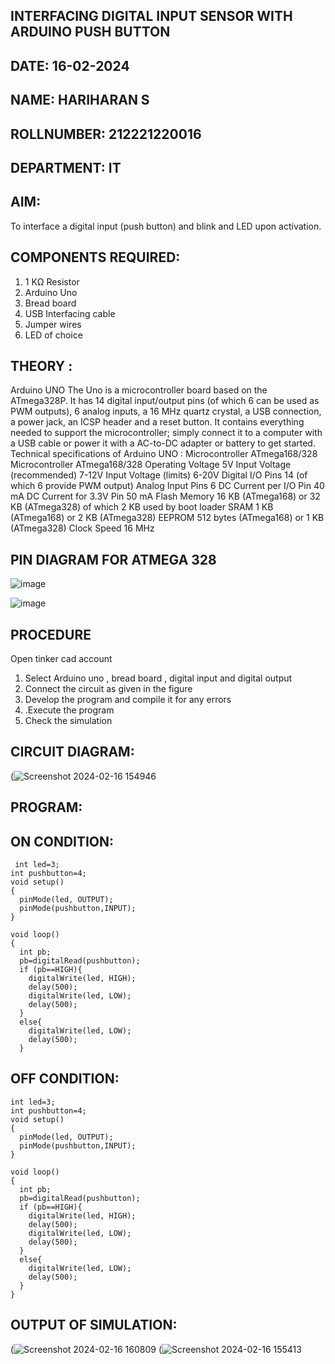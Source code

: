 ## INTERFACING DIGITAL INPUT SENSOR WITH ARDUINO PUSH BUTTON
## DATE: 16-02-2024
## NAME: HARIHARAN S																			             
## ROLLNUMBER: 212221220016
## DEPARTMENT: IT


## AIM:
To interface a digital input (push button) and blink and LED upon activation.

## COMPONENTS REQUIRED:
1.	1 KΩ Resistor 
2.	Arduino Uno 
3.	Bread board 
4.	USB Interfacing cable 
5.	Jumper wires 
6.	LED of choice

## THEORY :
Arduino UNO
 	  The Uno is a microcontroller board based on the ATmega328P. It has 14 digital input/output pins (of which 6 can be used as PWM outputs), 6 analog inputs, a 16 MHz quartz crystal, a USB connection, a power jack, an ICSP header and a reset button. It contains everything needed to support the microcontroller; simply connect it to a computer with a USB cable or power it with a AC-to-DC adapter or battery to get started.
	Technical specifications of Arduino UNO :
Microcontroller	ATmega168/328
Microcontroller	ATmega168/328
Operating Voltage	5V
Input Voltage (recommended)	7-12V
Input Voltage (limits)	6-20V
Digital I/O Pins	14 (of which 6 provide PWM output)
Analog Input Pins	6
DC Current per I/O Pin	40 mA
DC Current for 3.3V Pin	50 mA
Flash Memory	16 KB (ATmega168) or 32 KB (ATmega328) of which 2 KB used by boot loader
SRAM	1 KB (ATmega168) or 2 KB (ATmega328)
EEPROM	512 bytes (ATmega168) or 1 KB (ATmega328)
Clock Speed	16 MHz

## PIN DIAGRAM FOR ATMEGA 328
 
![image](https://user-images.githubusercontent.com/36288975/163530394-115baee4-7ed1-49fe-9cce-d7b625e11e85.png)

![image](https://user-images.githubusercontent.com/36288975/163530431-4d390e98-0942-42d8-95b8-f57d348e6ad8.png)


## PROCEDURE 
 Open tinker cad account 
1.	Select Arduino uno , bread board , digital input and digital output 
2.	Connect the circuit as given in the figure 
3.	Develop the program and compile it for any errors 
4.	 .Execute the program 
5.	Check the simulation 



## CIRCUIT DIAGRAM:

(![Screenshot 2024-02-16 154946](https://github.com/HS1707/-INTERFACING-DIGITAL-INPUT-SENSOR-WITH-ARDUINO-PUSH-BUTTON-/assets/117717427/4055661f-01ae-44eb-96ad-3554f9b7f9c6)


## PROGRAM:

## ON CONDITION:
```
 int led=3;
int pushbutton=4;
void setup()
{
  pinMode(led, OUTPUT);
  pinMode(pushbutton,INPUT);
}

void loop()
{
  int pb;
  pb=digitalRead(pushbutton);
  if (pb==HIGH){
    digitalWrite(led, HIGH);
    delay(500);
    digitalWrite(led, LOW);
    delay(500);
  }
  else{
    digitalWrite(led, LOW);
    delay(500);
  }
```
## OFF CONDITION:
```
int led=3;
int pushbutton=4;
void setup()
{
  pinMode(led, OUTPUT);
  pinMode(pushbutton,INPUT);
}

void loop()
{
  int pb;
  pb=digitalRead(pushbutton);
  if (pb==HIGH){
    digitalWrite(led, HIGH);
    delay(500);
    digitalWrite(led, LOW);
    delay(500);
  }
  else{
    digitalWrite(led, LOW);
    delay(500);
  }  
}  
```
## OUTPUT OF SIMULATION:

(![Screenshot 2024-02-16 160809](https://github.com/HS1707/-INTERFACING-DIGITAL-INPUT-SENSOR-WITH-ARDUINO-PUSH-BUTTON-/assets/117717427/4cf3cf80-391c-4804-864d-a81d15ee8263)
(![Screenshot 2024-02-16 155413](https://github.com/HS1707/-INTERFACING-DIGITAL-INPUT-SENSOR-WITH-ARDUINO-PUSH-BUTTON-/assets/117717427/4306ff5f-f8f7-4378-804b-8b5a21805a00)


